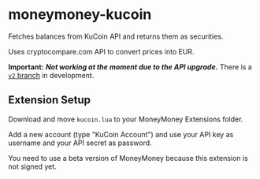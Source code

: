 # moneymoney-kucoin
Fetches balances from KuCoin API and returns them as securities.

Uses cryptocompare.com API to convert prices into EUR.

**Important:**
***Not working at the moment due to the API upgrade.***
There is a [`v2` branch](https://github.com/lukasbesch/moneymoney-kucoin/blob/api-v2/kucoin.lua#L150-L176) in development.

## Extension Setup

Download and move `kucoin.lua` to your MoneyMoney Extensions folder.

Add a new account (type "KuCoin Account") and use your API key as username and your API secret as password.

You need to use a beta version of MoneyMoney because this extension is not signed yet.
